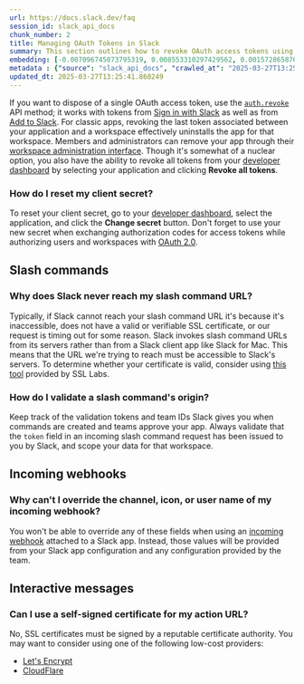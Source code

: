 ```yaml
---
url: https://docs.slack.dev/faq
session_id: slack_api_docs
chunk_number: 2
title: Managing OAuth Tokens in Slack
summary: This section outlines how to revoke OAuth access tokens using the auth.revoke API method, applicable for tokens from Sign in with Slack and Add to Slack. It explains the consequences of revoking tokens for classic apps, how workspace members can uninstall apps, and the option to revoke all tokens from the developer dashboard.
embedding: [-0.007096745073795319, 0.008553310297429562, 0.0015728658763691783, -0.011286776512861252, 0.010722116567194462, -0.0038948683068156242, -0.05307800695300102, 0.01022803969681263, -0.016580460593104362, 0.022496553137898445, 0.028489645570516586, -0.02149556577205658, -0.05166635662317276, 0.012454595416784286, 0.0021800354588776827, 0.014244822785258293, -0.04699508100748062, -0.01127394288778305, -0.05277001112699509, 0.014899314381182194, 0.015232977457344532, 0.031235944479703903, -0.021534064784646034, 0.05105036497116089, -0.009907210245728493, 0.003933367785066366, 0.007552322931587696, 0.013731495477259159, -0.02090523950755596, 0.0005983466980978847, 0.023818369954824448, -0.02392103523015976, -0.06139390170574188, 0.04576309770345688, 0.017196452245116234, -0.0007860318874008954, 0.03000395931303501, 0.008136232383549213, 0.06016191840171814, -0.022496553137898445, -0.043222129344940186, 0.008264563977718353, 0.01742745004594326, 0.020828241482377052, -0.025781845673918724, 0.01166535448282957, -0.03798619285225868, -0.026038508862257004, -0.021572565659880638, 0.0048252735286951065, -0.06313921511173248, 0.010863281786441803, 0.010863281786441803, 0.0641145333647728, -0.06986379623413086, -0.0009352175402455032, -0.025679180398583412, -0.022676218301057816, -0.030927948653697968, -0.006403753533959389, -0.013641663827002048, 0.002983712824061513, -0.04281146824359894, 0.007109578233212233, 0.004334404598921537, 0.010734950192272663, -0.004267030395567417, -0.003420040709897876, 0.03613821789622307, 0.04566043242812157, 0.04645608738064766, 0.0025441767647862434, -0.009374633431434631, 0.010170290246605873, -0.040347497910261154, -0.05333466827869415, -0.004729024600237608, 0.09121819585561752, 0.003821077523753047, -0.020930906757712364, -0.023446207866072655, 0.011671771295368671, -0.025165854021906853, -0.01391116064041853, -0.06354987621307373, 0.056311964988708496, -0.06899113953113556, -0.050331708043813705, 0.036882542073726654, -0.006724582985043526, -0.0014445341657847166, 0.0019490382401272655, -0.0346752367913723, 0.003965450916439295, 0.01984008587896824, 0.003403999377042055, -0.007128828205168247, 0.033853910863399506, -0.028027651831507683, 0.04958738386631012, 0.05851927399635315, -0.03128727898001671, -0.06529518961906433, -0.03849952295422554, 0.021880561485886574, -0.015900302678346634, 0.05420732498168945, 0.031595274806022644, 0.0021254944149404764, -0.036009885370731354, -0.09727545827627182, -0.0182102732360363, -0.03960317373275757, -0.013898327015340328, -0.038088858127593994, -0.021572565659880638, -0.015194477513432503, 0.00927838496863842, 0.008399312384426594, -0.053693998605012894, -0.04037316516041756, -0.011909184977412224, 0.038627851754426956, -0.006374879274517298, -0.005142894573509693, -0.03580455482006073, -0.0132181691005826, 0.011036529205739498, -0.036548878997564316, -0.043119464069604874, 0.03434157371520996, 0.0019698920659720898, 0.03413624316453934, -0.05212835222482681, -0.02628234028816223, -0.03821719065308571, -0.03908984735608101, -0.04904839023947716, -0.0020468912553042173, 0.019634755328297615, -0.0016763333696871996, -0.04899705573916435, -0.005296892486512661, -0.015117478556931019, -0.049382053315639496, -0.017902277410030365, -0.026410670951008797, -0.009438799694180489, -0.04281146824359894, 0.01672162488102913, 0.02167523093521595, 0.012839590199291706, 0.007828235626220703, 0.006374879274517298, -0.047559741884469986, -0.0138726606965065, 0.01813327521085739, 0.09470882266759872, -0.01647779531776905, 0.0038820351473987103, 0.012043933384120464, 0.05277001112699509, -0.016657458618283272, -0.0008959159604273736, -0.06719449907541275, -0.00641337875276804, 0.08341562747955322, -0.020828241482377052, -0.03251926228404045, 0.020584410056471825, -0.014629818499088287, -0.015553806908428669, 0.012210764922201633, -0.0031794188544154167, -0.00819398183375597, -0.019532090052962303, -0.021700896322727203, 0.01967325620353222, 0.0026404254604130983, 0.006711749825626612, -0.03744719922542572, 0.0019378092838451266, -0.05012637749314308, -0.050331708043813705, -0.02600000984966755, 0.014706817455589771, -0.037395868450403214, 0.007122411392629147, -0.02107207104563713, 0.01803060993552208, 0.006021966692060232, 0.003410415956750512, -0.007180160842835903, 0.001231182599440217, 0.029362302273511887, -0.008765057660639286, 0.0062818387523293495, -0.01942942477762699, 0.022393887862563133, -0.019737420603632927, -0.008829223923385143, 0.013731495477259159, 0.0074560740031301975, -0.03667721152305603, 0.023818369954824448, -0.018569601699709892, 0.020340580493211746, -0.008290230296552181, -0.024511361494660378, 0.010760616511106491, 0.02964463084936142, -0.05210268497467041, 0.00483168987557292, 0.005242351442575455, -0.03849952295422554, 0.005595263559371233, 0.032570596784353256, -0.007398324552923441, 0.001658687717281282, -0.02610267512500286, -0.01899309642612934, 0.05441265553236008, 0.0022458054590970278, -0.028566645458340645, 0.038371190428733826, 0.033776912838220596, 0.0658598467707634, -0.01663179323077202, 0.04663575440645218, 0.02514018677175045, 0.015605139546096325, 0.022843049839138985, 0.015438308008015156, -0.07207110524177551, 0.025692014023661613, -0.05533664673566818, 0.039064180105924606, -0.0003841931466013193, 0.025615014135837555, -0.010715699754655361, 0.008296647109091282, -0.021264569833874702, 0.028720643371343613, 0.02974729612469673, 0.01742745004594326, 0.003638204652816057, -0.03069695085287094, -0.03154394030570984, 0.03018362447619438, 0.0132181691005826, 0.02539684996008873, 0.015438308008015156, 0.002486427314579487, -0.008200397714972496, 0.004437069874256849, -0.0692991390824318, 0.01113919448107481, -0.021174736320972443, 0.001690770615823567, 0.02202172577381134, 0.038371190428733826, 0.011042946018278599, -0.05251334607601166, -0.009843043982982635, -0.024408696219325066, 0.060469914227724075, -0.04889439046382904, 0.03387957811355591, 0.010407703928649426, 0.002372533082962036, -0.024434363469481468, 0.03431590646505356, 0.034110575914382935, -0.02304838038980961, -0.01872359961271286, -0.0042221141047775745, 0.020443245768547058, 0.001248026150278747, -0.06052124872803688, 0.01958342269062996, -0.008899806067347527, 0.01733761839568615, -0.002933984389528632, -0.005736428778618574, -0.0026291965041309595, -0.002664487808942795, 0.02895163930952549, -0.0013210148317739367, -0.015297142788767815, 0.005996300373226404, -0.0010130186565220356, 0.03128727898001671, -0.03154394030570984, 0.02090523950755596, 0.0010154248448088765, 0.051461026072502136, 0.025101687759160995, 0.011947684921324253, -0.022085892036557198, -0.0007595634669996798, 0.00254738493822515, 0.008623892441391945, -0.019891418516635895, -0.04353012517094612, 0.05174335837364197, 0.003702370682731271, 0.06339588016271591, 0.0372675359249115, 0.03180060535669327, -0.05533664673566818, 0.014424487017095089, 0.026898331940174103, -0.029079971835017204, 0.00016622969997115433, -0.005864760372787714, -0.0018704350804910064, 0.0012536406284198165, 0.003695954103022814, 0.045994095504283905, -0.016002967953681946, 0.006131048779934645, -0.007667821366339922, -0.01682429015636444, -0.0022522220388054848, 0.01655479334294796, -0.06652717292308807, 0.013436333276331425, 0.004671275150030851, 0.00251369783654809, 0.0007992660976015031, 0.07997633516788483, -0.05969992280006409, 0.01226851437240839, 0.06888847798109055, -0.012743341736495495, -0.006060466170310974, 0.006137465126812458, 0.024472862482070923, -0.020738407969474792, 0.05133269354701042, -0.00021234892483334988, -0.04761107638478279, 0.007744820322841406, -0.023869702592492104, -0.042169809341430664, 0.02489635720849037, -0.03562489151954651, 0.011023696511983871, 0.014065158553421497, 0.0658598467707634, -0.08197831362485886, -0.023253710940480232, -0.03744719922542572, -0.06601384282112122, 0.00693633034825325, 0.028386980295181274, 0.0023821578361094, -0.06139390170574188, -0.04394078627228737, 0.01646496169269085, -0.04037316516041756, 0.020507412031292915, 0.015399808064103127, -0.01348766591399908, 0.02887464128434658, 0.009810961782932281, 0.0006071695243008435, -0.08007900416851044, 0.014976313337683678, 0.012351930141448975, 0.04196447879076004, -0.005887218285351992, 0.029233969748020172, -0.04032183066010475, -0.02392103523015976, 0.025281352922320366, -0.010927447117865086, 0.04324779659509659, 0.023112546652555466, -0.01637513004243374, 0.053540002554655075, -0.015361309051513672, -0.03500889614224434, -0.016015801578760147, 0.002606738358736038, 0.0255765151232481, -0.022868715226650238, -0.032108601182699203, -0.030748283490538597, 0.008546893484890461, 0.022175723686814308, -0.0002610748924780637, -0.006634750869125128, 0.039474841207265854, 0.046071093529462814, 0.005867968779057264, 0.004003950394690037, 0.03372558206319809, 0.06041858345270157, -0.01786377839744091, 0.036035552620887756, 0.03398224338889122, -0.06262588500976562, 0.029362302273511887, 0.01522014383226633, 0.02453702874481678, 0.017388951033353806, -0.01759428158402443, -0.012435344979166985, 0.032134268432855606, 0.007706320844590664, 0.016875622794032097, 0.021033572033047676, -0.03328925371170044, 0.01959625631570816, -0.02288154885172844, 0.06339588016271591, -0.0020276415161788464, 0.02374137192964554, 0.021354401484131813, 0.032211266458034515, -0.042529139667749405, -0.0013964097015559673, -0.021636730059981346, -0.025114521384239197, 0.01845410466194153, 0.005495806690305471, -0.010285789147019386, 0.055541977286338806, -0.06693783402442932, -0.01941659115254879, -0.017401782795786858, 0.03885884955525398, -0.04137415066361427, 0.005807010922580957, -0.020879574120044708, -0.029952626675367355, -0.0027382783591747284, 0.013166836462914944, 0.026115508750081062, -0.010420537553727627, -0.017119454219937325, -0.03562489151954651, -0.032134268432855606, -0.04535243660211563, 0.025974344462156296, -0.015438308008015156, -0.06524385511875153, 0.02324087731540203, 0.048560731112957, -0.007995067164301872, -0.04666141793131828, 0.044941775500774384, 0.011075029149651527, -0.015797637403011322, -0.05140969529747963, 0.00046881186426617205, -0.019814420491456985, 0.02851531282067299, 0.019788753241300583, -0.017735445871949196, -0.017388951033353806, -0.00515893567353487, 0.01837710477411747, 0.012371179647743702, -0.02096940577030182, -0.017183620482683182, -0.027026664465665817, 0.016695959493517876, -0.02366437204182148, 0.030979281291365623, -0.016054300591349602, 0.023613039404153824, 0.0024912399239838123, -0.022689051926136017, -0.04879172518849373, 0.040860824286937714, 0.02367720566689968, 0.07160910964012146, 0.01864660158753395, 0.003801827784627676, 0.018916098400950432, -0.032724592834711075, 0.00730207609012723, 0.02720632776618004, 0.014026658609509468, 0.02651333622634411, 0.04065549373626709, -0.024318864569067955, 0.04691808298230171, -0.041476815938949585, 0.009034554474055767, 0.04293980076909065, -0.01348766591399908, -0.0199299193918705, -0.01673445850610733, -0.014668317511677742, -0.0416051484644413, 0.004950396716594696, -0.011229027062654495, 0.0013867848319932818, -0.042349472641944885, -0.014296155422925949, 0.046148091554641724, 0.02012241631746292, 0.032211266458034515, -0.0039879088290035725, -0.01915992796421051, 0.015194477513432503, 0.030363289639353752, -0.007359825074672699, -0.03405924141407013, -0.0015744699630886316, 0.014154990203678608, -0.0381658598780632, 0.014450153335928917, -0.028669310733675957, 0.040886491537094116, 0.024293197318911552, -0.015155978500843048, 0.0075074066407978535, 0.012364762835204601, 0.02376703731715679, -0.01637513004243374, -0.02694966457784176, 0.02671866863965988, -0.05939192697405815, -0.03626655042171478, -0.009470881894230843, 0.008617476560175419, -0.009990626014769077, -0.039141178131103516, 0.028669310733675957, -0.010811949148774147, -0.01023445650935173, 0.030234957113862038, -0.029926961287856102, -0.023356376215815544, -0.02105923742055893, 0.01092103123664856, 0.008168315514922142, 0.012127349153161049, 0.04761107638478279, 0.021957559511065483, -0.04378679022192955, -0.017299117520451546, -0.01158193964511156, -0.01803060993552208, 0.017478782683610916, 0.018223106861114502, -0.012974338605999947, -0.005065895151346922, 0.01744028367102146, -0.013590331189334393, 0.022689051926136017, -0.02974729612469673, -0.018877599388360977, -0.011485690250992775, 0.018441271036863327, 0.0025939051993191242, -0.02078974060714245, -0.014886481687426567, 0.006516044028103352, 0.015733471140265465, -0.008123398758471012, 0.03192893788218498, 0.008784307166934013, 0.02096940577030182, -0.0068657477386295795, 0.004087365698069334, 0.017388951033353806, 0.0006015550461597741, -0.014989146962761879, 0.04455677792429924, 0.00565301300957799, 0.014244822785258293, 0.004292696714401245, 0.025602182373404503, -0.011421524919569492, 0.015168811194598675, -0.013846994377672672, -0.05964859202504158, 0.0045301103964447975, 0.013718662783503532, -0.051101699471473694, -0.024562694132328033, -0.015579473227262497, -0.01595163531601429, -0.008938305079936981, -0.006705333478748798, 0.010510369203984737, -0.009637713432312012, -0.0015656471950933337, 0.008431395515799522, 0.0001151977849076502, 0.032365262508392334, 0.03734453395009041, 0.0060508414171636105, 0.014244822785258293, -0.015309976413846016, 0.021367235109210014, -0.026744334027171135, -0.0031986685935407877, -0.005402766168117523, -0.01741461642086506, 0.017927944660186768, 0.0018174982396885753, -0.0013113899622112513, 0.00788598507642746, 0.0021784312557429075, -0.010702867060899734, -0.012441761791706085, 0.012775424867868423, -0.0078025697730481625, 0.013333667069673538, 0.03328925371170044, -0.013949659653007984, 0.02895163930952549, -0.02141856774687767, 0.024395862594246864, -0.029798628762364388, -0.011614021845161915, 0.0073662418872118, 0.022599218413233757, 0.035060230642557144, 0.04550643265247345, -0.004327987786382437, -0.05020337551832199, -0.04003950208425522, 0.0022746799513697624, -0.001730874297209084, 0.007815402932465076, 0.020738407969474792, -0.018146106973290443, -0.004321571439504623, -0.010138207115232944, -0.0040007419884204865, 0.014514319598674774, 0.013846994377672672, -0.007545906119048595, -0.009605630300939083, -0.029156969860196114, 0.0116974376142025, -0.001499075093306601, -0.008591810241341591, 0.0025714472867548466, -0.018248772248625755, 0.013846994377672672, 0.001452554832212627, 0.009573547169566154, -0.010856864973902702, -0.004886230919510126, 0.05364266782999039, -0.048843059688806534, 0.03744719922542572, 0.011338109150528908, -0.013962493278086185, 0.004969646688550711, -0.025717679411172867, 0.025242852047085762, -0.029798628762364388, 0.004254197236150503, -0.001273692469112575, 0.0008213231340050697, -0.020494578406214714, -0.0017517282394692302, -0.0018848724430426955, 0.020674243569374084, 0.01061303447932005, -0.02227838896214962, -0.059443261474370956, 0.043119464069604874, 0.0320829339325428, 0.020071083679795265, 0.027154995128512383, 0.007045412436127663, -0.01248667761683464, -0.07150644063949585, -0.0012744945706799626, 0.03916684538125992, -0.013205335475504398, 0.007982234470546246, -0.03883318230509758, 0.003030233085155487, 0.0006609084666706622, -0.0005089155747555196, 0.019788753241300583, 0.03239092975854874, 0.008072066120803356, -0.010709283873438835, 0.006641167216002941, -0.024742359295487404, -0.00940029975026846, -0.02003258466720581, -0.014681151136755943, 0.025332685559988022, 0.03277592733502388, 0.020520245656371117, -0.001184662338346243, -0.07853902131319046, 0.029439300298690796, -0.010471870191395283, 0.006150298751890659, -0.02279171720147133, -0.012852423824369907, -0.02289438247680664, -0.0010410911636427045, -0.02705232985317707, 0.028463980183005333, -0.029978293925523758, -0.019044429063796997, 0.011774436570703983, -0.0177611131221056, 0.024755192920565605, -0.02315104566514492, 0.030234957113862038, -0.005566389299929142, 0.019301094114780426, -0.024691026657819748, -0.015104645863175392, 0.016580460593104362, -0.010298621840775013, -0.050229042768478394, 0.006548126693814993, 0.015540973283350468, 0.010433370247483253, -0.04353012517094612, 0.02807898446917534, 0.011588355526328087, 0.020738407969474792, -0.015759136527776718, 0.008572559803724289, -0.0005638575530610979, -0.02938796766102314, 0.003968658857047558, 0.017311951145529747, -0.0441974513232708, 0.05713329091668129, 0.004950396716594696, -0.005473348777741194, 0.013936826959252357, -0.01873643323779106, -0.011922018602490425, 0.012852423824369907, 0.035162895917892456, -0.01378282904624939, -0.01744028367102146, -0.006589834578335285, -0.0005353839951567352, 0.02358737401664257, 0.0021479525603353977, 0.01035637129098177, -0.010170290246605873, -0.006195214577019215, -0.023895369842648506, -0.0035162896383553743, -0.015887469053268433, -0.013461999595165253, 0.008264563977718353, 0.018954597413539886, -0.003429665695875883, 0.06534652411937714, -0.040860824286937714, 0.019955584779381752, -0.004404986742883921, 0.010138207115232944, -0.02723199501633644, -0.006474336143583059, 0.019467923790216446, 0.017799612134695053, 0.007462490350008011, 0.009522214531898499, -0.016490628942847252, -0.001762957195751369, 0.04104049131274223, -0.03621521592140198, -0.04802173748612404, -0.014321821741759777, 0.03015795908868313, -0.054053328931331635, -0.004870189353823662, -0.004748274106532335, -0.02132873423397541, -0.007558739278465509, -0.0074560740031301975, -0.02062291093170643, 0.007918068207800388, -0.029875628650188446, -0.02175222896039486, -0.0048124403692781925, -0.028669310733675957, -0.005681887734681368, 0.024729525670409203, -0.028130317106842995, -0.021649563685059547, -0.005880801938474178, 0.010831198655068874, -0.11909185349941254, -0.0286179780960083, 0.014244822785258293, -0.004443486221134663, 0.016785791143774986, 0.028232982382178307, 0.0036349964793771505, 0.038884516805410385, 0.012557260692119598, -0.011626855470240116, 0.06005925312638283, -0.015155978500843048, 0.002943609142675996, -0.005171768832951784, 0.031518273055553436, -0.024832190945744514, 0.03652321174740791, 0.027283327654004097, 0.0005345818935893476, 0.014552818611264229, 0.02807898446917534, -0.005081936717033386, 0.01200543437153101, 0.04560909792780876, 0.04224680736660957, -0.018081942573189735, 0.028104649856686592, 0.00552468141540885, 0.00993287656456232, -0.01240326277911663, 0.015284310095012188, 0.03891018405556679, -0.04542943462729454, -0.03174927085638046, -0.00941313337534666, 0.015977300703525543, 0.0032804799266159534, -0.02289438247680664, 0.023305043578147888, -0.0494077205657959, 0.02789931930601597, -0.01786377839744091, 0.03570188954472542, -0.009246301837265491, -0.007674237713217735, 0.0006781530100852251, -0.012544427067041397, 0.0048766061663627625, -0.025935843586921692, 0.018441271036863327, 0.006009133532643318, 0.02651333622634411, 0.019262593239545822, -0.011780853383243084, -0.015592305921018124, 0.02003258466720581, -0.0071865771897137165, 0.015104645863175392, -0.0029997543897479773, -0.005646596662700176, 0.05243634805083275, 0.018428437411785126, 0.007571572437882423, -0.011196943931281567, 0.03831985592842102, -0.006474336143583059, -0.028848974034190178, -0.028155982494354248, -0.03244226425886154, -0.0015151165425777435, 0.010324288159608841, -0.017286285758018494, 0.04550643265247345, 0.010195956565439701, 0.016079965978860855, -0.0012592552229762077, 0.022958548739552498, -0.021213235333561897, 0.024639694020152092, -0.01706812158226967, 0.02194472774863243, -0.041733480989933014, 0.019801586866378784, 0.05738995224237442, 0.0038627854082733393, -0.020930906757712364, -0.00814906507730484, 0.021020738407969475, 0.0010025916853919625, -0.026038508862257004, 0.042169809341430664, -0.003068732563406229, 0.01932675950229168, -0.019467923790216446, 0.01977592147886753, 0.018620934337377548, -0.023253710940480232, 0.006560959853231907, 0.02408786676824093, -0.018839098513126373, 0.02913130447268486, 0.016683125868439674, 0.00299012940376997, 0.002853777026757598, 0.0016827499493956566, 0.025281352922320366, -0.010157456621527672, 0.006949163507670164, -0.019904252141714096, 0.0001439721672795713, 0.025088854134082794, -0.011209777556359768, 0.024434363469481468, 0.04986971244215965, -0.04820140078663826, -0.0169141236692667, 0.032724592834711075, -0.0005582430749200284, 0.013115503825247288, 0.040783826261758804, 0.015425475314259529, -0.012576510198414326, -0.025550849735736847, 0.03231393173336983, -0.012082433328032494, 0.0074304076842963696, 0.029156969860196114, -0.015810469165444374, -0.018941763788461685, 0.01960908994078636, 0.004674483556300402, 0.013936826959252357, -0.05590130388736725, 0.0017886236310005188, -0.041733480989933014, 0.02723199501633644, 0.029926961287856102, -0.011973351240158081, -0.04363279044628143, 0.029926961287856102, -0.05487465113401413, -0.02366437204182148, -0.004148323554545641, -0.010696450248360634, -0.030132291838526726, -0.009137219749391079, -0.03878185153007507, 0.03595855459570885, -0.026487670838832855, -0.01706812158226967, 0.020096750929951668, -0.0028842557221651077, -0.02635933831334114, 0.027976319193840027, 0.0025890928227454424, 0.03444423899054527, -0.03423890843987465, -0.0485350638628006, -0.046943750232458115, 0.010940280742943287, 0.001977912848815322, 0.028643643483519554, -0.0021688062697649, -0.021611064672470093, 0.00992004293948412, -0.003298125695437193, -0.023471875116229057, 0.014193490147590637, 0.002013204153627157, 0.0063331713899970055, 0.009855877608060837, 0.012820340692996979, 0.02895163930952549, 0.0005129259079694748, 0.038448188453912735, -0.008886972442269325, -0.041322819888591766, 0.0007695893873460591, 0.018941763788461685, 0.01620829850435257, -0.002962858881801367, 0.019788753241300583, -0.01812044158577919, 0.017555782571434975, 0.033802580088377, 0.00017956417286768556, -0.0037440783344209194, 0.0234205424785614, -0.024691026657819748, 0.005274434573948383, 0.023009881377220154, 0.028900306671857834, 0.012274930253624916, -0.0017084162682294846, -0.02956763282418251, -0.02046891301870346, -0.0011148819467052817, -0.026667334139347076, -0.01009329129010439, 0.014591318555176258, -0.0018800599500536919, 0.02462686039507389, 0.004103407263755798, -0.011042946018278599, 0.018338605761528015, -0.006002717185765505, -0.06642450392246246, 0.024306030943989754, 0.029670298099517822, 0.01611846685409546, -0.0002650852547958493, 0.00983662810176611, -0.019557757303118706, 0.021444233134388924, -0.0030350456945598125, -0.009490132331848145, -0.030722618103027344, -0.06662983447313309, 0.01023445650935173, -0.025332685559988022, -0.05123002827167511, -0.03395657613873482, 0.005450890399515629, 0.016182631254196167, 0.002500864677131176, 0.011973351240158081, -0.003193856216967106, -0.030388955026865005, 0.012942255474627018, 0.007975817658007145, 0.012518760748207569, -0.00992004293948412, -0.03287859261035919, -0.006994079798460007, 0.021264569833874702, -0.014719650149345398, 0.014347488060593605, -0.0182102732360363, 0.014783816412091255, 0.05123002827167511, 0.003410415956750512, 0.029002971947193146, -0.008110566064715385, -0.040013834834098816, -0.026038508862257004, 0.022329721599817276, 0.03891018405556679, 0.019467923790216446, -0.014013825915753841, -0.002943609142675996, 0.00845706183463335, 0.014206323772668839, 0.02046891301870346, -0.0016354275867342949, 0.005816636141389608, -0.018595268949866295, 0.03667721152305603, 0.025538016110658646, 0.005373891443014145, -0.018274439498782158, 0.017363283783197403, 0.046507421880960464, -0.00805923342704773, -0.030286289751529694, -0.03095361590385437, 0.007045412436127663, -0.004745066165924072, -0.0028970888815820217, -0.00552468141540885, -0.007038995623588562, 0.010844032280147076, 0.011235443875193596, -0.031107613816857338, 0.04229814186692238, -0.02602567709982395, -0.018056275323033333, -0.019275426864624023, -0.009381050243973732, -0.004289488308131695, -0.0065673766657710075, 0.0021591815166175365, -0.042785800993442535, -0.030311957001686096, -0.001292942208237946, 0.03737020120024681, -0.016926955431699753, 0.03233959898352623, -0.03398224338889122, 0.004783565644174814, -0.004937563557177782, 0.047123413532972336, 0.021521233022212982, -0.00923346821218729, -0.01899309642612934, 0.007269992958754301, -0.005540722981095314, -0.003782578045502305, 0.014655484817922115, 0.020610077306628227, 0.02159823104739189, -0.004684108309447765, -0.033520251512527466, 0.009304051287472248, -0.0063460045494139194, 0.0008028754382394254, -0.020058250054717064, 0.02331787720322609, -0.009823794476687908, 0.03154394030570984, 0.03226259723305702, -0.022381054237484932, -0.007045412436127663, 0.02807898446917534, 0.009458049200475216, -0.003323792014271021, -0.006750249303877354, -0.02887464128434658, 0.00042068748734891415, -0.005495806690305471, 0.025794679298996925, -0.026744334027171135, -0.03269892558455467, 0.011261110194027424, 0.03536822646856308, 0.01061303447932005, -0.024254698306322098, 0.008174731396138668, -0.0032756675500422716, -0.01872359961271286, -0.027616990730166435, -0.013923993334174156, -0.0355478897690773, -0.007847486063838005, 0.013121919706463814, -0.03490623086690903, 0.003387957811355591, -0.030542952939867973, 0.0006424607709050179, 0.014745316468179226, -0.01586180366575718, -0.0030911907088011503, -0.002326012821868062, -0.007616488728672266, 0.01031787134706974, 0.027719656005501747, -0.014462986961007118, 0.0005177383427508175, 0.002447927836328745, -0.005303308833390474, -0.007988650351762772, 0.07083912193775177, -0.006387712433934212, 0.02315104566514492, 0.011344525963068008, 0.01744028367102146, 0.011395858600735664, 0.007962984032928944, 0.04868905991315842, -0.03485490009188652, -0.004671275150030851, -0.031518273055553436, 0.031158946454524994, 0.01214018277823925, 0.001263265497982502, -0.01222359761595726, 0.004587859846651554, -0.018069108948111534, 0.030568620190024376, 0.023600205779075623, 0.014283322729170322, -0.011498523876070976, 0.04804740101099014, 0.010869698598980904, 0.0026308007072657347, -0.01278184074908495, -0.010048375464975834, 0.03916684538125992, 0.021957559511065483, 0.023035546764731407, -0.016593294218182564, -0.024562694132328033, -0.016067134216427803, 0.0039397841319441795, -0.0025826762430369854, -0.034187573939561844, -0.01873643323779106, 0.0042349472641944885, -0.005867968779057264, 0.01785094477236271, 0.0299012940376997, -0.011896352283656597, -0.031415607780218124, 0.02090523950755596, -0.00427023833617568, -0.024601195007562637, -0.0019875378347933292, -0.021046405658125877, -0.048432398587465286, -0.004023199900984764, 0.01182576920837164, 0.004741857759654522, 0.021867727860808372, 0.02374137192964554, -0.027283327654004097, -0.01304492074996233, 0.011492107063531876, 0.00324037647806108, 0.011504940688610077, -0.018415603786706924, -0.013423499651253223, -0.024639694020152092, 0.03262192755937576, 0.00047041603829711676, 0.015078979544341564, -0.03883318230509758, -0.028925973922014236, 0.0012881298316642642, 0.00018818645912688226, -0.0006773509667254984, 0.0074689071625471115, 0.0039750756695866585, 0.004985687788575888, 0.008822807110846043, 0.029721630737185478, -0.017401782795786858, -0.01308983750641346, 0.020597243681550026, 0.004777148831635714, -0.0002717023598961532, 0.012409678660333157, -0.020250748842954636, 0.0003679511428344995, 0.023215211927890778, -0.002181639429181814, -0.018685100600123405, 0.017530115321278572, 0.022047393023967743, -0.0044402782805264, 0.008893389254808426, -0.032134268432855606, -0.01637513004243374, -0.02062291093170643, 0.036446213722229004, 0.013885494321584702, -0.004430653061717749, -0.0027350701857358217, -0.046866752207279205, 0.014488653279840946, -0.020918073132634163, -0.006098965648561716, 0.021790729835629463, 0.01166535448282957, -0.004950396716594696, -0.01622113212943077, -0.006878581363707781, -0.0039237430319190025, -0.0442231185734272, -0.02176506258547306, 0.006021966692060232, 0.03744719922542572, -0.01200543437153101, -0.013564664870500565, 0.011094278655946255, 0.033314917236566544, 0.014270489104092121, -0.003285292536020279, -0.0011830582516267896, 0.033417586237192154, 0.0018271231092512608, -0.020083917304873466, 0.0001319410657742992, -0.007918068207800388, -0.019224094226956367, 0.027026664465665817, -0.02836131490767002, 0.011652521789073944, 0.0032820841297507286, 0.020430412143468857, -0.005672262981534004, 0.01864660158753395, 0.015733471140265465, 0.006615500897169113, 0.003657454624772072, -0.00992645975202322, -0.014578484930098057, 0.008996054530143738, 0.005736428778618574, 0.02148273214697838, 0.009701879695057869, -0.000920780235901475, -0.03675420954823494, 0.034290239214897156, -0.03251926228404045, -0.007122411392629147, 0.008251730352640152, -0.03423890843987465, -0.003702370682731271, -0.024562694132328033, 0.010869698598980904, -0.012319847010076046, -0.01917276158928871, 0.010041958652436733, 0.010459036566317081, -0.015284310095012188, 0.018428437411785126, -0.04999804496765137, -0.0007559541263617575, -0.015823302790522575, 0.009066637605428696, -0.03878185153007507, 0.011549856513738632, -0.04653308913111687, -0.009021720848977566, 0.010106123983860016, 0.01430898904800415, -0.010285789147019386, 0.014270489104092121, -0.012550843879580498, 0.0004230937047395855, 0.0004575828497763723, -0.02046891301870346, 0.021829228848218918, -0.009810961782932281, 0.02789931930601597, 0.016965456306934357, -0.0029997543897479773, -0.009284800849854946, 0.01062586810439825, -0.05123002827167511, -0.0433504618704319, -0.017838111147284508, -0.012313430197536945, -0.020674243569374084, -0.014770982787013054, 0.016670292243361473, 0.018505437299609184, -0.01785094477236271, 0.004738649353384972, -0.0030976072885096073, 0.02974729612469673, -0.02694966457784176, -0.005454098805785179, -0.01456565223634243, -0.02434452995657921, 0.05323200300335884, -0.008662392385303974, -0.0026035301852971315, 0.019352426752448082, 0.01522014383226633, 0.016259631142020226, -0.0035291227977722883, -0.033314917236566544, -0.015990134328603745, 0.006711749825626612, -0.01795361004769802, 0.0034585404209792614, -0.022778883576393127, -0.005354641936719418, 0.006686083506792784, 0.006846498232334852, -0.05079369992017746, 0.02375420369207859, 0.026564668864011765, 0.026141174137592316, 0.01838993839919567, 0.0031954601872712374, 0.04612242802977562, -0.009823794476687908, 0.00591609301045537, -0.014219156466424465, -0.06144523620605469, -0.01239684596657753, 0.0117102712392807, -0.02096940577030182, 0.03190327063202858, 0.0026019259821623564, 0.00966337975114584, -0.029490632936358452, 0.006528877187520266, -0.005107603035867214, 0.028566645458340645, 0.004369695670902729, -0.03180060535669327, -0.0037986193783581257, 0.006015550345182419, 0.003981492016464472, -0.030748283490538597, -0.0029933378100395203, -0.021174736320972443, 0.011171277612447739, 0.03547089174389839, -0.0021335151977837086, 0.009073053486645222, 0.038704853504896164, 0.002488031517714262, -0.0050947698764503, 0.03426457569003105, 0.007828235626220703, -0.017478782683610916, 0.01706812158226967, 0.02738599292933941, 0.006384504027664661, 0.017786778509616852, 0.022932881489396095, -0.019018763676285744, 0.0031778146512806416, -6.406560714822263e-05, -0.0013137961504980922, 0.03051728755235672, 0.02608984149992466, -0.03138994425535202, 0.010593784973025322, 0.0027077996637672186, -0.014539985917508602, -0.014629818499088287, 0.010953113436698914, 0.023266544565558434, 0.0026147591415792704, -0.029516300186514854, 0.016169799491763115, 0.011691021732985973, 0.0031842312309890985, 0.02411353401839733, 0.019134262576699257, -0.013834161683917046, -0.008649558760225773, 0.007122411392629147, -0.022060224786400795, -0.015438308008015156, -0.024511361494660378, -0.0110493628308177, 0.0242675319314003, -0.0039269509725272655, -0.008739391341805458, -0.00387882674112916, 0.02358737401664257, -0.008123398758471012, -0.003397582797333598, 0.009522214531898499, -0.0063363793306052685, 0.004751482512801886, 0.0027094038669019938, -0.018685100600123405, 0.015438308008015156, -0.009650547057390213, 0.008931889198720455, 0.020648576319217682, 0.019698921591043472, 0.0002089401095872745, -0.004036033060401678, 0.0027029872871935368, -0.030029626563191414, 0.027539990842342377, 0.007661404553800821, -0.0012343908892944455, 0.05256468057632446, -0.02054591104388237, 0.01213376596570015, 0.004334404598921537, 0.0220987256616354, 0.008065649308264256, 0.002900297287851572, 0.016760125756263733, -0.01378282904624939, -0.0032772717531770468, 0.0072507429867982864, -0.0006328359013423324, -0.00910513661801815, -0.01252517756074667, 0.016400795429944992, -0.010587368160486221, -0.0007980630034580827, 0.018069108948111534, 0.008553310297429562, 0.015066145919263363, 0.047200411558151245, -0.03952617570757866, -0.00845064502209425, -0.005601680371910334, -0.015168811194598675, 0.03033762238919735, 0.0025634265039116144, 0.03187760338187218, -0.008899806067347527, 0.0031665856949985027, -0.0011597981210798025, 0.024999022483825684, 0.009137219749391079, -0.0020661409944295883, -0.016490628942847252, -0.001218349440023303, 0.0048669809475541115, 0.020430412143468857, -0.02408786676824093, -0.006512835621833801, 0.016785791143774986, 0.025961510837078094, -0.004526901990175247, 0.014052324928343296, -0.03138994425535202, 0.0329555906355381, 0.041322819888591766, -0.002428678097203374, 0.05184602364897728, -0.02220139093697071, 0.033853910863399506, -0.008867722935974598, -0.02027641423046589, 0.0048798141069710255, -0.01578480377793312, 0.0022778883576393127, -0.020225081592798233, -0.027950651943683624, 0.010792698711156845, 0.012120932340621948, 0.0031970643904060125, -0.008373646065592766, -0.018774934113025665, -0.011857852339744568, 0.02931096963584423, -0.024665359407663345, -0.04255480319261551, 0.019647588953375816, -0.01899309642612934, 0.009984209202229977, -0.006763082463294268, 0.007731987163424492, -0.016015801578760147, 0.0022121183574199677, -0.022689051926136017, 0.026564668864011765, 0.01854393631219864, 0.031774938106536865, -0.022663384675979614, 0.032467927783727646, -0.031774938106536865, 0.004058490972965956, -0.00289227650500834, 0.0027206328231841326]
metadata : {"source": "slack_api_docs", "crawled_at": "2025-03-27T13:25:40.084059", "url_path": "/faq", "chunk_size": 3639}
updated_dt: 2025-03-27T13:25:41.860249
---
```

If you want to dispose of a single OAuth access token, use the [`auth.revoke`](https://docs.slack.dev/reference/methods/auth.revoke) API method; it works with tokens from [Sign in with Slack](https://docs.slack.dev/authentication/sign-in-with-slack/) as well as from [Add to Slack](https://docs.slack.dev/legacy/legacy-slack-button).
For classic apps, revoking the last token associated between your application and a workspace effectively uninstalls the app for that workspace.
Members and administrators can remove your app through their [workspace administration interface](https://my.slack.com/apps/manage).
Though it's somewhat of a nuclear option, you also have the ability to revoke all tokens from your [developer dashboard](https://api.slack.com/apps) by selecting your application and clicking **Revoke all tokens**.
### How do I reset my client secret?[​](https://docs.slack.dev/faq#client-secret "Direct link to How do I reset my client secret?")
To reset your client secret, go to your [developer dashboard](https://api.slack.com/apps), select the application, and click the **Change secret** button.
Don't forget to use your new secret when exchanging authorization codes for access tokens while authorizing users and workspaces with [OAuth 2.0](https://docs.slack.dev/authentication).
## Slash commands[​](https://docs.slack.dev/faq#slash-commands "Direct link to Slash commands")
### Why does Slack never reach my slash command URL?[​](https://docs.slack.dev/faq#slash-URL "Direct link to Why does Slack never reach my slash command URL?")
Typically, if Slack cannot reach your slash command URL it's because it's inaccessible, does not have a valid or verifiable SSL certificate, or our request is timing out for some reason.
Slack invokes slash command URLs from its servers rather than from a Slack client app like Slack for Mac. This means that the URL we're trying to reach must be accessible to Slack's servers.
To determine whether your certificate is valid, consider using [this tool](https://www.ssllabs.com/ssltest/index.html) provided by SSL Labs.
### How do I validate a slash command's origin?[​](https://docs.slack.dev/faq#slash-origin "Direct link to How do I validate a slash command's origin?")
Keep track of the validation tokens and team IDs Slack gives you when commands are created and teams approve your app. Always validate that the `token` field in an incoming slash command request has been issued to you by Slack, and scope your data for that workspace.
## Incoming webhooks[​](https://docs.slack.dev/faq#incoming-webhooks "Direct link to Incoming webhooks")
### Why can't I override the channel, icon, or user name of my incoming webhook?[​](https://docs.slack.dev/faq#override "Direct link to Why can't I override the channel, icon, or user name of my incoming webhook?")
You won't be able to override any of these fields when using an [incoming webhook](https://docs.slack.dev/messaging/sending-messages-using-incoming-webhooks) attached to a Slack app. Instead, those values will be provided from your Slack app configuration and any configuration provided by the team.
## Interactive messages[​](https://docs.slack.dev/faq#message-buttons "Direct link to Interactive messages")
### Can I use a self-signed certificate for my action URL?[​](https://docs.slack.dev/faq#action-URL "Direct link to Can I use a self-signed certificate for my action URL?")
No, SSL certificates must be signed by a reputable certificate authority. You may want to consider using one of the following low-cost providers:
  * [Let's Encrypt](https://letsencrypt.org/)
  * [CloudFlare](https://www.cloudflare.com/ssl/)